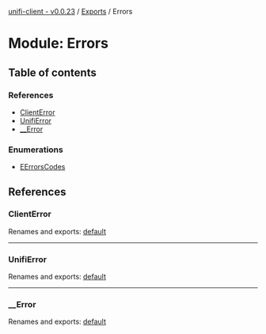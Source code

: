 [unifi-client - v0.0.23](../README.md) / [Exports](../modules.md) / Errors

# Module: Errors

## Table of contents

### References

- [ClientError](errors.md#clienterror)
- [UnifiError](errors.md#unifierror)
- [\_\_Error](errors.md#__error)

### Enumerations

- [EErrorsCodes](../enums/errors.eerrorscodes.md)

## References

### ClientError

Renames and exports: [default](../classes/errors_clienterror.default.md)

___

### UnifiError

Renames and exports: [default](../classes/errors_unifierror.default.md)

___

### \_\_Error

Renames and exports: [default](../classes/errors___error.default.md)
